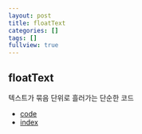 ```yaml
---
layout: post
title: floatText
categories: []
tags: []
fullview: true
---
```


## floatText  
텍스트가 묶음 단위로 흘러가는 단순한 코드  

- <a href="https://github.com/smilesol85/smilesol85.github.com/tree/master/dev/flowText" target="_blank">code</a>  
- <a href="http://smilesol85.github.io/dev/flowText/flowText.html" target="_blank">index</a>  